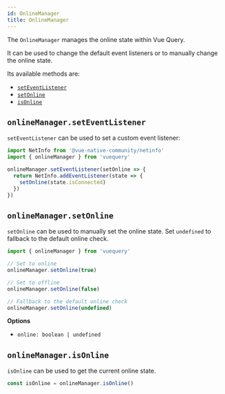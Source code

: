 ```yaml
---
id: OnlineManager
title: OnlineManager
---
```


The `OnlineManager` manages the online state within Vue Query.

It can be used to change the default event listeners or to manually change the online state.

Its available methods are:

- [`setEventListener`](#onlinemanagerseteventlistener)
- [`setOnline`](#onlinemanagersetonline)
- [`isOnline`](#onlinemanagerisonline)

## `onlineManager.setEventListener`

`setEventListener` can be used to set a custom event listener:

```js
import NetInfo from '@vue-native-community/netinfo'
import { onlineManager } from 'vuequery'

onlineManager.setEventListener(setOnline => {
  return NetInfo.addEventListener(state => {
    setOnline(state.isConnected)
  })
})
```

## `onlineManager.setOnline`

`setOnline` can be used to manually set the online state. Set `undefined` to fallback to the default online check.

```js
import { onlineManager } from 'vuequery'

// Set to online
onlineManager.setOnline(true)

// Set to offline
onlineManager.setOnline(false)

// Fallback to the default online check
onlineManager.setOnline(undefined)
```

**Options**

- `online: boolean | undefined`

## `onlineManager.isOnline`

`isOnline` can be used to get the current online state.

```js
const isOnline = onlineManager.isOnline()
```
